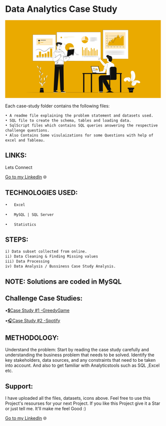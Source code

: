 #  Data Analytics Case Study

 ![Alt Text](Analytics.jpg)
  
 

 Each case-study folder contains the following files:

    • A readme file explaining the problem statement and datasets used.
    • SQL file to create the schema, tables and loading data.
    • SqlScript files which contains SQL queries answering the respective challenge questions.
    • Also Contains Some visulaizations for some Questions with help of excel and Tableau.

## LINKS: 

Lets Connect

[Go to my LinkedIn](https://www.linkedin.com/in/nitesh-gautam-2a7a87209/) 🌐


## TECHNOLOGIES USED:

    •	Excel

    •	MySQL | SQL Server

    •	Statistics
    
   ## STEPS:

    i) Data subset collected from online.
    ii) Data Cleaning & Finding Missing values
    iii) Data Processing 
    iv) Data Analysis / Bussiness Case Study Analysis.

    

## NOTE: Solutions are coded in MySQL

## Challenge Case Studies:


•[💲Case Study #1 -GreedyGame](https://github.com/NiteshGautam20/Data--Analytics-Case-Study/tree/main/GreedyGame)

•[🎧Case Study #2 -Spotify](https://github.com/NiteshGautam20/Data--Analytics-Case-Study/tree/main/Spotify)  


     


## METHODOLOGY:
 
Understand the problem: Start by reading the case study carefully and understanding the business problem that needs to be solved. Identify the key stakeholders, data sources, and any constraints that need to be taken into account. And also to get familiar with Analyticstools such as SQL ,Excel etc.


 ## Support:

I have uploaded all the files, datasets, icons above. Feel free to use this Project's resourses for your next Project. If you like this Project give it a Star or just tell me. It'll make me feel Good :)

[Go to my LinkedIn](https://www.linkedin.com/in/nitesh-gautam-2a7a87209/) 🌐
    
